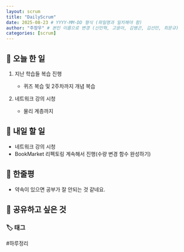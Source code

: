 ```yaml
---
layout: scrum
title: "DailyScrum"
date: 2025-08-23 # YYYY-MM-DD 형식 (파일명과 일치해야 함)
author: "주장우" # 본인 이름으로 변경 (신민혁, 고윤아, 김병곤, 김선민, 최문규)
categories: [scrum]
---
```


## 📝 오늘 한 일

1. 지난 학습들 복습 진행
    
   - 퀴즈 복습 및 2주차까지 개념 복습


2. 네트워크 강의 시청
    
    - 물리 계층까지

## 🎯 내일 할 일

- 네트워크 강의 시청
- BookMarket 리펙토링 계속해서 진행(수량 변경 함수 완성하기)

## 💭 한줄평

- 약속이 있으면 공부가 잘 안되는 것 같네요.

## 🔗 공유하고 싶은 것

### 🏷️ 태그

#하루정리
